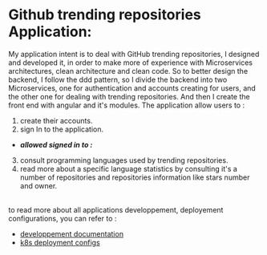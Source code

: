 # Github trending repositories Application:

My application intent is to deal with GitHub trending repositories, I designed and developed it, in order to make more of experience with Microservices architectures, clean architecture and clean code. So to better design the backend, I follow the ddd pattern, so I divide the backend into two Microservices, one for authentication and accounts creating for users, and the other one for dealing with trending repositories. And then I create the front end with angular and it's modules.
The application allow users to :
1. create their accounts.
2. sign In to the application. 
- ***allowed signed in to :***
3. consult programming languages used by trending repositories. 
3.  read more about a specific language statistics by consulting it's a number of repositories and repositories information like stars number and owner.

<br> to read more about all applications developpement, deployement configurations, you can refer to :

 + [developpement documentation](https://github.com/lhousaine/united-remote-Project/tree/main/src/README.md)
 + [k8s deployment configs](https://github.com/lhousaine/united-remote-Project/tree/main/k8s-manifests/README.md)

